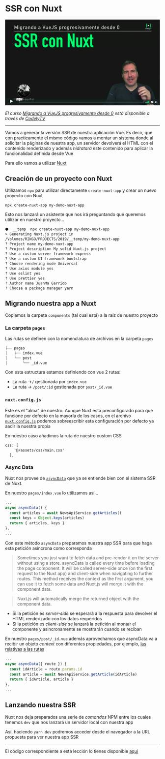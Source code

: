 # SSR con Nuxt

[![SSR con Nuxt](./img/cover-ssr-vue.png)](https://pro.codely.tv/library/migrando-a-vuejs-progresivamente-desde-0)  

_El curso [Migrando a VueJS progresivamente desde 0](https://pro.codely.tv/library/migrando-a-vuejs-progresivamente-desde-0) está disponible a través de [CodelyTV](https://pro.codely.tv/)_

---

Vamos a generar la versión SSR de nuestra aplicación Vue. Es decir, que con practicamente el mismo código vamos a montar un sistema donde al solicitar la páginas de nuestra app, un servidor devolverá el HTML con el contenido renderizado y además _hidratará_ este contenido para aplicar la funcionalidad definida desde Vue

Para ello vamos a utilizar [Nuxt](https://nuxtjs.org/)

## Creación de un proyecto con Nuxt 

Utilizamos `npx` para utilizar directamente `create-nuxt-app` y crear un nuevo proyecto con Nuxt

```
npx create-nuxt-app my-demo-nuxt-app
```

Esto nos lanzará un asistente que nos irá preguntando qué queremos utilizar en nuestro proyecto...

```
⬢  __temp  npx create-nuxt-app my-demo-nuxt-app
> Generating Nuxt.js project in /Volumes/RINGO/PROJECTS/2019/__temp/my-demo-nuxt-app
? Project name my-demo-nuxt-app
? Project description My solid Nuxt.js project
? Use a custom server framework express
? Use a custom UI framework bootstrap
? Choose rendering mode Universal
? Use axios module yes
? Use eslint yes
? Use prettier yes
? Author name JuanMa Garrido
? Choose a package manager yarn
```

## Migrando nuestra app a Nuxt

Copiamos la carpeta `components` (tal cual está) a la raíz de nuestro proyecto

### La carpeta `pages` 

Las rutas se definen con la nomenclatura de archivos en la carpeta `pages`

```
├── pages
│   ├── index.vue
│   └── post
│       └── _id.vue
```

Con esta estructura estamos definiendo con vue 2 rutas:
- La ruta →`/` gestionada por `index.vue`
- La ruta → `/post/:id` gestionada por `post/_id.vue`

### `nuxt.config.js`

Este es el "alma" de nuestro. Aunque Nuxt está preconfigurado para que funcione por defecto en la mayoría de los casos, en el archivo [`nuxt.config.js`](https://nuxtjs.org/guide/configuration/) podemos sobreescribir esta configuración por defecto ya aadir la nuestra propia

En nuestro caso añadimos la ruta de nuestro custom CSS

```
css: [
    '@/assets/css/main.css'
  ],
```

### Async Data

Nuxt nos provee de [`asyncData`](https://nuxtjs.org/guide/async-data#the-asyncdata-method) que ya se entiende bien con el sistema SSR de Nuxt.

En nuestro `pages/index.vue` lo utilizamos así...

```js
... 
async asyncData() {
  const articles = await NewsApiService.getArticles()
  const keys = Object.keys(articles)
  return { articles, keys }
},
...
```

Con este método `asyncData` preparamos nuestra app SSR para que haga esta petición asíncrona como corresponda

> Sometimes you just want to fetch data and pre-render it on the server without using a store. asyncData is called every time before loading the page component. It will be called server-side once (on the first request to the Nuxt app) and client-side when navigating to further routes. This method receives the context as the first argument, you can use it to fetch some data and Nuxt.js will merge it with the component data.

> Nuxt.js will automatically merge the returned object with the component data.

- Si la petición es _server-side_ se esperará a la respuesta para devolver el HTML renderizado con los datos requeridos
- Si la petición es _client-side_ se lanzará la petición al montar el componente y asincronamente se mostrarán cuando se reciban

En nuestro `pages/post/_id.vue` además aprovechamos que asyncData va a recibir un objeto _context_ con diferentes propiedades, por ejemplo, [las relativas a las rutas](https://nuxtjs.org/guide/async-data#accessing-dynamic-route-data)

```js
...
async asyncData({ route }) {
  const idArticle = route.params.id
  const article = await NewsApiService.getArticle(idArticle)
  return { idArticle, article }
},
...
```

## Lanzando nuestra SSR

Nuxt nos deja preparados una serie de _comandos_ NPM entre los cuales tenemos `dev` que nos lanzará un servidor local con nuestra app

Así, haciendo `yarn dev` podremos acceder desde el navegador a la URL propuesta para ver nuestra app SSR


---

El código correspondiente a esta lección lo tienes disponible [aqui](https://github.com/codelyTV/vue-progressive-migration-course/blob/master/13-ssr-nuxt/)

